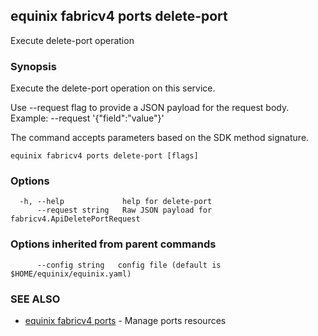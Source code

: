 ## equinix fabricv4 ports delete-port

Execute delete-port operation

### Synopsis

Execute the delete-port operation on this service.

Use --request flag to provide a JSON payload for the request body.
Example: --request '{"field":"value"}'

The command accepts parameters based on the SDK method signature.

```
equinix fabricv4 ports delete-port [flags]
```

### Options

```
  -h, --help             help for delete-port
      --request string   Raw JSON payload for fabricv4.ApiDeletePortRequest
```

### Options inherited from parent commands

```
      --config string   config file (default is $HOME/equinix/equinix.yaml)
```

### SEE ALSO

* [equinix fabricv4 ports](equinix_fabricv4_ports.md)	 - Manage ports resources

